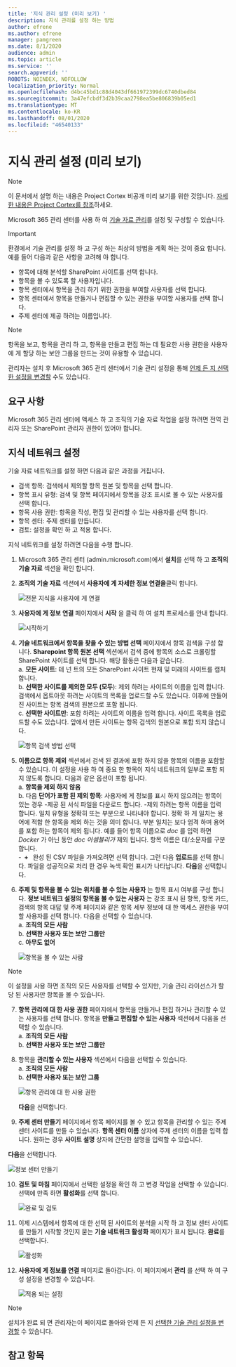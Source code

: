 ```yaml
---
title: '지식 관리 설정 (미리 보기) '
description: 지식 관리를 설정 하는 방법
author: efrene
ms.author: efrene
manager: pamgreen
ms.date: 8/1/2020
audience: admin
ms.topic: article
ms.service: ''
search.appverid: ''
ROBOTS: NOINDEX, NOFOLLOW
localization_priority: Normal
ms.openlocfilehash: d4bc45bd1c88d4043df661972399dc6740dbed84
ms.sourcegitcommit: 3a47efcbdf3d2b39caa2798ea5be806839b05ed1
ms.translationtype: MT
ms.contentlocale: ko-KR
ms.lasthandoff: 08/01/2020
ms.locfileid: "46540133"
---
```

# <a name="set-up-knowledge-management-preview"></a>지식 관리 설정 (미리 보기)

> [!Note] 
> 이 문서에서 설명 하는 내용은 Project Cortex 비공개 미리 보기를 위한 것입니다. [자세한 내용은 Project Cortex를 참조](https://aka.ms/projectcortex)하세요.

Microsoft 365 관리 센터를 사용 하 여 [기술 자료 관리](knowledge-management-overview.md)를 설정 및 구성할 수 있습니다. 

> [!Important]
> 환경에서 기술 관리를 설정 하 고 구성 하는 최상의 방법을 계획 하는 것이 중요 합니다. 예를 들어 다음과 같은 사항을 고려해 야 합니다.
- 항목에 대해 분석할 SharePoint 사이트를 선택 합니다.
- 항목을 볼 수 있도록 할 사용자입니다.
- 항목 센터에서 항목을 관리 하기 위한 권한을 부여할 사용자를 선택 합니다.
- 항목 센터에서 항목을 만들거나 편집할 수 있는 권한을 부여할 사용자를 선택 합니다.
- 주제 센터에 제공 하려는 이름입니다.

> [!Note]
> 항목을 보고, 항목을 관리 하 고, 항목을 만들고 편집 하는 데 필요한 사용 권한을 사용자에 게 할당 하는 보안 그룹을 만드는 것이 유용할 수 있습니다.

관리자는 설치 후 Microsoft 365 관리 센터에서 기술 관리 설정을 통해 [언제 든 지 선택한 설정을 변경할](manage-knowledge-network.md) 수도 있습니다.

## <a name="requirements"></a>요구 사항 
Microsoft 365 관리 센터에 액세스 하 고 조직의 기술 자료 작업을 설정 하려면 전역 관리자 또는 SharePoint 관리자 권한이 있어야 합니다.

## <a name="set-up-your-knowledge-network"></a>지식 네트워크 설정

기술 자료 네트워크를 설정 하면 다음과 같은 과정을 거칩니다.

- 검색 항목: 검색에서 제외할 항목 원본 및 항목을 선택 합니다.
- 항목 표시 유형: 검색 및 항목 페이지에서 항목을 강조 표시로 볼 수 있는 사용자를 선택 합니다.
- 항목 사용 권한: 항목을 작성, 편집 및 관리할 수 있는 사용자를 선택 합니다.
- 항목 센터: 주제 센터를 만듭니다.
- 검토: 설정을 확인 하 고 적용 합니다.

지식 네트워크를 설정 하려면 다음을 수행 합니다.

1. Microsoft 365 관리 센터 (admin.microsoft.com)에서 **설치**를 선택 하 고 **조직의 기술 자료** 섹션을 확인 합니다.
2. **조직의 기술 자료** 섹션에서 **사용자에 게 자세한 정보 연결을**클릭 합니다.<br/>

    ![전문 지식을 사용자에 게 연결](../media/content-understanding/admin-org-knowledge-options.png) </br>

3. **사용자에 게 정보 연결** 페이지에서 **시작** 을 클릭 하 여 설치 프로세스를 안내 합니다.<br/>

    ![시작하기](../media/content-understanding/k-get-started.png) </br>

4. **기술 네트워크에서 항목을 찾을 수 있는 방법 선택** 페이지에서 항목 검색을 구성 합니다. **Sharepoint 항목 원본 선택** 섹션에서 검색 중에 항목의 소스로 크롤링할 SharePoint 사이트를 선택 합니다. 해당 활동은 다음과 같습니다.</br>
    a. **모든 사이트**: 테 넌 트의 모든 SharePoint 사이트 현재 및 미래의 사이트를 캡처합니다.</br>
    b. **선택한 사이트를 제외한 모두 (모두**): 제외 하려는 사이트의 이름을 입력 합니다.  검색에서 옵트아웃 하려는 사이트의 목록을 업로드할 수도 있습니다. 이후에 만들어진 사이트는 항목 검색의 원본으로 포함 됩니다. </br>
    c. **선택한 사이트만**: 포함 하려는 사이트의 이름을 입력 합니다. 사이트 목록을 업로드할 수도 있습니다. 앞에서 만든 사이트는 항목 검색의 원본으로 포함 되지 않습니다. </br>

    ![항목 검색 방법 선택](../media/content-understanding/ksetup1.png) </br>
   
5. **이름으로 항목 제외** 섹션에서 검색 된 결과에 포함 하지 않을 항목의 이름을 포함할 수 있습니다. 이 설정을 사용 하 여 중요 한 항목이 지식 네트워크의 일부로 포함 되지 않도록 합니다. 다음과 같은 옵션이 포함 됩니다.</br>
    a. **항목을 제외 하지 않음** </br>
    b. 다음 **단어가 포함 된 제외 항목**: 사용자에 게 정보를 표시 하지 않으려는 항목이 있는 경우
   -제공 된 서식 파일을 다운로드 합니다.
   -제외 하려는 항목 이름을 입력 합니다. 일치 유형을 정확히 또는 부분으로 나타내야 합니다. 정확 하 게 일치는 용어에 적합 한 항목을 제외 하는 것을 의미 합니다. 부분 일치는 보다 엄격 하며 용어를 포함 하는 항목이 제외 됩니다. 예를 들어 항목 이름으로 *doc* 를 입력 하면 *Docker* 가 아닌 동안 *doc 어셈블리가* 제외 됩니다. 항목 이름은 대/소문자를 구분 합니다.  
        -  **+**   완성 된 CSV 파일을 가져오려면 선택 합니다. 그런 다음 **업로드**를 선택 합니다. 파일을 성공적으로 처리 한 경우 녹색 확인 표시가 나타납니다. **다음**을 선택합니다.</br>


6. **주제 및 항목을 볼 수 있는 위치를 볼 수 있는 사용자** 는 항목 표시 여부를 구성 합니다. **정보 네트워크 설정의 항목을 볼 수 있는 사용자** 는 강조 표시 된 항목, 항목 카드, 검색의 항목 대답 및 주제 페이지와 같은 항목 세부 정보에 대 한 액세스 권한을 부여할 사용자를 선택 합니다. 다음을 선택할 수 있습니다.</br>
    a. **조직의 모든 사람**</br>
    b. **선택한 사용자 또는 보안 그룹만**</br>
    c. **아무도 없어**</br>

    ![항목을 볼 수 있는 사람](../media/content-understanding/ksetup2.png) </br> 

 > [!Note] 
 > 이 설정을 사용 하면 조직의 모든 사용자를 선택할 수 있지만, 기술 관리 라이선스가 할당 된 사용자만 항목을 볼 수 있습니다. 

7. **항목 관리에 대 한 사용 권한** 페이지에서 항목을 만들거나 편집 하거나 관리할 수 있는 사용자를 선택 합니다. 항목을 **만들고 편집할 수 있는 사용자** 섹션에서 다음을 선택할 수 있습니다.</br>
    a. **조직의 모든 사람**</br>
    b. **선택한 사용자 또는 보안 그룹만**</br>
8. 항목을 **관리할 수 있는 사용자** 섹션에서 다음을 선택할 수 있습니다.</br>
    a. **조직의 모든 사람**</br>
    b. **선택한 사용자 또는 보안 그룹**</br>

    ![항목 관리에 대 한 사용 권한](../media/content-understanding/ksetup3.png) </br>

    **다음**을 선택합니다.</br>
9. **주제 센터 만들기** 페이지에서 항목 페이지를 볼 수 있고 항목을 관리할 수 있는 주제 센터 사이트를 만들 수 있습니다.  **항목 센터 이름** 상자에 주제 센터의 이름을 입력 합니다. 원하는 경우 **사이트 설명** 상자에 간단한 설명을 입력할 수 있습니다. </br>

**다음**을 선택합니다.</br>

   ![정보 센터 만들기](../media/content-understanding/ksetup4.png) </br> 

10. **검토 및 마침** 페이지에서 선택한 설정을 확인 하 고 변경 작업을 선택할 수 있습니다. 선택에 만족 하면 **활성화**를 선택 합니다.

    ![완료 및 검토](../media/content-understanding/ksetup5.png) </br> 

11. 이제 시스템에서 항목에 대 한 선택 된 사이트의 분석을 시작 하 고 정보 센터 사이트를 만들기 시작할 것인지 묻는 **기술 네트워크 활성화** 페이지가 표시 됩니다. **완료**를 선택합니다.</br>

    ![활성화](../media/content-understanding/ksetup6.png) </br> 

12. **사용자에 게 정보를 연결** 페이지로 돌아갑니다. 이 페이지에서 **관리** 를 선택 하 여 구성 설정을 변경할 수 있습니다. 

    ![적용 되는 설정](../media/content-understanding/ksetup7.png) </br>   

> [!Note]
> 설치가 완료 되 면 관리자는이 페이지로 돌아와 언제 든 지 [선택한 기술 관리 설정을 변경할](manage-knowledge-network.md) 수 있습니다.


## <a name="see-also"></a>참고 항목



  






